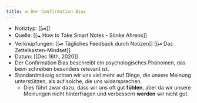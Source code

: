 ```yaml
---
title: ⏯ Der Confirmation Bias
---
```


- Notiztyp: [[⏯]]
- Quelle: [[🚼 How to Take Smart Notes - Sönke Ahrens]]
- Verknüpfungen: [[⏯ Tägliches Feedback durch Notizen]] [[⏯ Das Zettelkasten-Mindset]]
- Datum: [[Dec 16th, 2020]]
- Der Confirmation Bias beschreibt ein psychologisches Phänomen, das beim schreiben besonders relevant ist.
- Standardmässig achten wir uns viel mehr auf Dinge, die unsere Meinung unterstützen, als auf solche, die uns widersprechen.
	- Dies führt zwar dazu, dass wir uns oft gut __fühlen__, aber da wir unsere Meinungen nicht hinterfragen und verbessern __werden__ wir nicht gut.